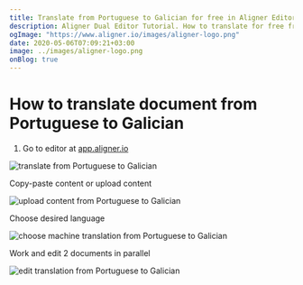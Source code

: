 ```yaml
---
title: Translate from Portuguese to Galician for free in Aligner Editor
description: Aligner Dual Editor Tutorial. How to translate for free from Portuguese to Galician. Aligner is multilingual document management platform. 
ogImage: "https://www.aligner.io/images/aligner-logo.png"
date: 2020-05-06T07:09:21+03:00
image: ../images/aligner-logo.png
onBlog: true
---
```


# How to translate document from Portuguese to Galician

1. Go to editor at [app.aligner.io](https://app.aligner.io "Aligner App web page")

![translate from Portuguese to Galician](../aligner-blank-editor.png "translate from Portuguese to Galician")

Copy-paste content or upload content

![upload content from Portuguese to Galician](../aligner-uploaded-document.png "upload content from Portuguese to Galician")

Choose desired language

![choose machine translation from Portuguese to Galician](../aligner-language-dropdown.png "choose machine translation from Portuguese to Galician")

Work and edit 2 documents in parallel

![edit translation from Portuguese to Galician](../aligner-double-sitded-editor.png "edit translation from Portuguese to Galician")

